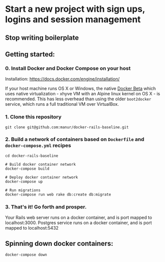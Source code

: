 # Start a new project with sign ups, logins and session management
## Stop writing boilerplate

## Getting started:

### 0. Install Docker and Docker Compose on your host

Installation:
https://docs.docker.com/engine/installation/

If your host machine runs OS X or Windows, the native <a href='https://blog.docker.com/2016/03/docker-for-mac-windows-beta/'>Docker Beta</a> which uses native virtualization - xhyve VM with an Alpine linux kernel on OS X - is recommended. This has less overhead than using the older `boot2docker` service, which runs a full traditional VM over VirtualBox.

### 1. Clone this repository

```
git clone git@github.com:manur/docker-rails-baseline.git
```

### 2. Build a network of containers based on `Dockerfile` and `docker-compose.yml` recipes

```
cd docker-rails-baseline

# Build docker container network
docker-compose build

# Deploy docker container network
docker-compose up

# Run migrations
docker-compose run web rake db:create db:migrate

```
### 3. That's it! Go forth and prosper.

Your Rails web server runs on a docker container, and is port mapped to localhost:3000.
Postgres service runs on a docker container, and is port mapped to localhost:5432

## Spinning down docker containers:
```
docker-compose down
```
